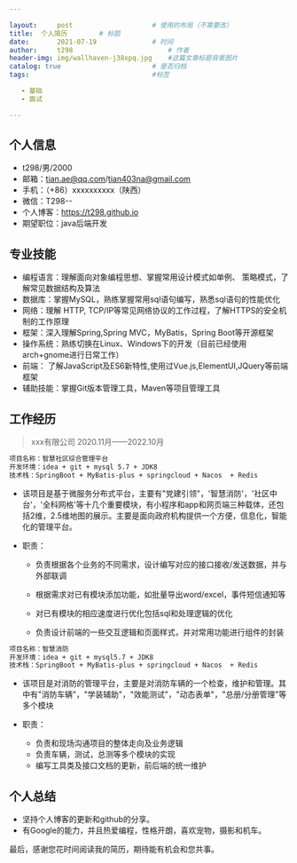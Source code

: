 ```yaml
---

layout:     post   				    # 使用的布局（不需要改）
title: 	个人简历		# 标题 
date:       2021-07-19				# 时间
author:     t298						# 作者
header-img: img/wallhaven-j38xpq.jpg 	#这篇文章标题背景图片
catalog: true 						# 是否归档
tags:								#标签

   - 基础
   - 面试

---
```


## 个人信息

- t298/男/2000
- 邮箱：tian.ae@qq.com/tian403na@gmail.com
- 手机：（+86）xxxxxxxxxx（陕西）
- 微信：T298--
- 个人博客：https://t298.github.io
- 期望职位：java后端开发

## 专业技能

- 编程语言：理解面向对象编程思想、掌握常用设计模式如单例、 策略模式，了解常见数据结构及算法
- 数据库：掌握MySQL，熟练掌握常用sql语句编写，熟悉sql语句的性能优化
- 网络：理解 HTTP, TCP/IP等常见网络协议的工作过程，了解HTTPS的安全机制的工作原理
- 框架：深入理解Spring,Spring MVC，MyBatis，Spring Boot等开源框架
- 操作系统：熟练切换在Linux、Windows下的开发（目前已经使用arch+gnome进行日常工作）
- 前端： 了解JavaScript及ES6新特性,使用过Vue.js,ElementUI,JQuery等前端框架
- 辅助技能：掌握Git版本管理工具，Maven等项目管理工具

## 工作经历

> xxx有限公司 2020.11月——2022.10月

```tex
项目名称：智慧社区综合管理平台
开发环境：idea + git + mysql 5.7 + JDK8
技术栈：SpringBoot + MyBatis-plus + springcloud + Nacos  + Redis 
```

- 该项目是基于微服务分布式平台，主要有"党建引领"，'智慧消防'，'社区中台'，'全科网格'等十几个重要模块，有小程序和app和网页端三种载体，还包括2维，2.5维地图的展示。主要是面向政府机构提供一个方便，信息化，智能化的管理平台。

- 职责：

  - 负责根据各个业务的不同需求，设计编写对应的接口接收/发送数据，并与外部联调

  - 根据需求对已有模块添加功能，如批量导出word/excel，事件短信通知等
  - 对已有模块的相应速度进行优化包括sql和处理逻辑的优化
  - 负责设计前端的一些交互逻辑和页面样式，并对常用功能进行组件的封装

```tex
项目名称：智慧消防
开发环境：idea + git + mysql5.7 + JDK8
技术栈：SpringBoot + MyBatis-plus + springcloud + Nacos  + Redis 
```

- 该项目是对消防的管理平台，主要是对消防车辆的一个检查，维护和管理。其中有"消防车辆"，"学装辅助"，"效能测试"，"动态表单"，"总册/分册管理"等多个模块
- 职责：

  - 负责和现场沟通项目的整体走向及业务逻辑
  - 负责车辆，测试，总测等多个模块的实现
  - 编写工具类及接口文档的更新，前后端的统一维护

## 个人总结

- 坚持个人博客的更新和github的分享。
- 有Google的能力，并且热爱编程，性格开朗，喜欢宠物，摄影和机车。

最后，感谢您花时间阅读我的简历，期待能有机会和您共事。

​	
